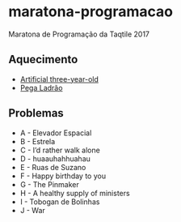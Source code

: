 # maratona-programacao
Maratona de Programação da Taqtile 2017

## Aquecimento
- [Artificial three-year-old](artifi/problem.md)
- [Pega Ladrão](pega-ladrao/problem.md)

## Problemas
- A - Elevador Espacial
- B - Estrela
- C - I’d rather walk alone
- D - huaauhahhuahau
- E - Ruas de Suzano
- F - Happy birthday to you
- G - The Pinmaker
- H - A healthy supply of ministers
- I - Tobogan de Bolinhas
- J - War
